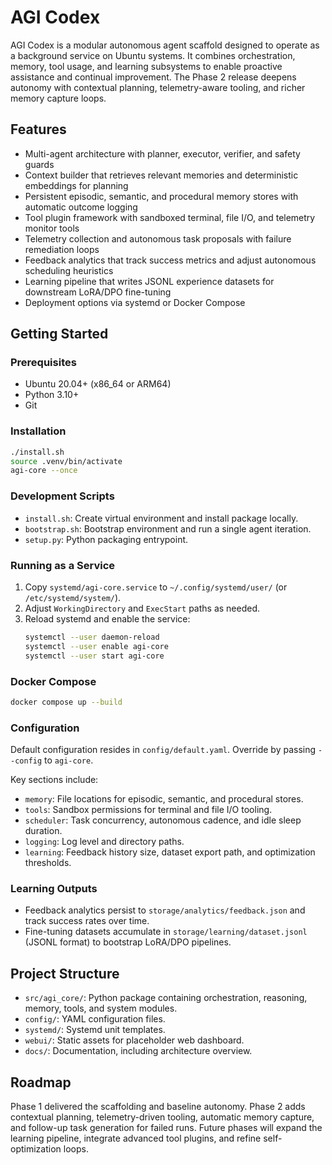 # AGI Codex

AGI Codex is a modular autonomous agent scaffold designed to operate as a background service on Ubuntu systems. It combines orchestration, memory, tool usage, and learning subsystems to enable proactive assistance and continual improvement. The Phase 2 release deepens autonomy with contextual planning, telemetry-aware tooling, and richer memory capture loops.

## Features
- Multi-agent architecture with planner, executor, verifier, and safety guards
- Context builder that retrieves relevant memories and deterministic embeddings for planning
- Persistent episodic, semantic, and procedural memory stores with automatic outcome logging
- Tool plugin framework with sandboxed terminal, file I/O, and telemetry monitor tools
- Telemetry collection and autonomous task proposals with failure remediation loops
- Feedback analytics that track success metrics and adjust autonomous scheduling heuristics
- Learning pipeline that writes JSONL experience datasets for downstream LoRA/DPO fine-tuning
- Deployment options via systemd or Docker Compose

## Getting Started

### Prerequisites
- Ubuntu 20.04+ (x86_64 or ARM64)
- Python 3.10+
- Git

### Installation
```bash
./install.sh
source .venv/bin/activate
agi-core --once
```

### Development Scripts
- `install.sh`: Create virtual environment and install package locally.
- `bootstrap.sh`: Bootstrap environment and run a single agent iteration.
- `setup.py`: Python packaging entrypoint.

### Running as a Service
1. Copy `systemd/agi-core.service` to `~/.config/systemd/user/` (or `/etc/systemd/system/`).
2. Adjust `WorkingDirectory` and `ExecStart` paths as needed.
3. Reload systemd and enable the service:
   ```bash
   systemctl --user daemon-reload
   systemctl --user enable agi-core
   systemctl --user start agi-core
   ```

### Docker Compose
```bash
docker compose up --build
```

### Configuration
Default configuration resides in `config/default.yaml`. Override by passing `--config` to `agi-core`.

Key sections include:

- `memory`: File locations for episodic, semantic, and procedural stores.
- `tools`: Sandbox permissions for terminal and file I/O tooling.
- `scheduler`: Task concurrency, autonomous cadence, and idle sleep duration.
- `logging`: Log level and directory paths.
- `learning`: Feedback history size, dataset export path, and optimization thresholds.

### Learning Outputs
- Feedback analytics persist to `storage/analytics/feedback.json` and track success rates over time.
- Fine-tuning datasets accumulate in `storage/learning/dataset.jsonl` (JSONL format) to bootstrap LoRA/DPO pipelines.

## Project Structure
- `src/agi_core/`: Python package containing orchestration, reasoning, memory, tools, and system modules.
- `config/`: YAML configuration files.
- `systemd/`: Systemd unit templates.
- `webui/`: Static assets for placeholder web dashboard.
- `docs/`: Documentation, including architecture overview.

## Roadmap
Phase 1 delivered the scaffolding and baseline autonomy. Phase 2 adds contextual planning, telemetry-driven tooling, automatic memory capture, and follow-up task generation for failed runs. Future phases will expand the learning pipeline, integrate advanced tool plugins, and refine self-optimization loops.

